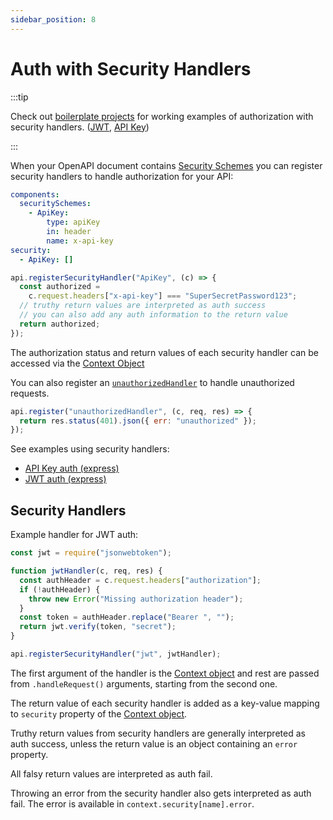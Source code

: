 ```yaml
---
sidebar_position: 8
---
```


# Auth with Security Handlers

:::tip

Check out [boilerplate projects](/docs/examples/boilerplate/) for working examples of authorization with security handlers. ([JWT](https://github.com/openapistack/openapi-backend/tree/master/examples/express-jwt-auth), [API Key](https://github.com/openapistack/openapi-backend/tree/master/examples/express-apikey-auth))

:::

When your OpenAPI document contains [Security Schemes](https://github.com/OAI/OpenAPI-Specification/blob/master/versions/3.0.0.md#securitySchemeObject)
you can register security handlers to handle authorization for your API:

```yaml
components:
  securitySchemes:
    - ApiKey:
        type: apiKey
        in: header
        name: x-api-key
security:
  - ApiKey: []
```

```javascript
api.registerSecurityHandler("ApiKey", (c) => {
  const authorized =
    c.request.headers["x-api-key"] === "SuperSecretPassword123";
  // truthy return values are interpreted as auth success
  // you can also add any auth information to the return value
  return authorized;
});
```

The authorization status and return values of each security handler can be
accessed via the [Context Object](/docs/openapi-backend/api#context-object)

You can also register an [`unauthorizedHandler`](/docs/openapi-backend/api#unauthorizedhandler-handler)
to handle unauthorized requests.

```javascript
api.register("unauthorizedHandler", (c, req, res) => {
  return res.status(401).json({ err: "unauthorized" });
});
```

See examples using security handlers:

- [API Key auth (express)](https://github.com/openapistack/openapi-backend/tree/master/examples/express-apikey-auth)
- [JWT auth (express)](https://github.com/openapistack/openapi-backend/tree/master/examples/express-jwt-auth)

## Security Handlers

Example handler for JWT auth:

```javascript
const jwt = require("jsonwebtoken");

function jwtHandler(c, req, res) {
  const authHeader = c.request.headers["authorization"];
  if (!authHeader) {
    throw new Error("Missing authorization header");
  }
  const token = authHeader.replace("Bearer ", "");
  return jwt.verify(token, "secret");
}

api.registerSecurityHandler("jwt", jwtHandler);
```

The first argument of the handler is the [Context object](/docs/openapi-backend/api#context-object) and rest are passed from `.handleRequest()`
arguments, starting from the second one.

The return value of each security handler is added as a key-value mapping to
`security` property of the [Context object](/docs/openapi-backend/api#context-object).

Truthy return values from security handlers are generally interpreted as auth
success, unless the return value is an object containing an `error` property.

All falsy return values are interpreted as auth fail.

Throwing an error from the security handler also gets interpreted as auth fail. The error is available in `context.security[name].error`.
